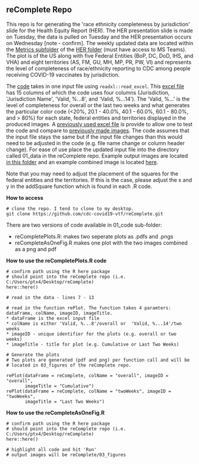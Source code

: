 ## reComplete Repo

This repo is for generating the 'race ethnicity completeness by jurisdiction' 
slide for the Health Equity Report (HER). The HER presentation slide is made on Tuesday, the data is pulled on Tuesday and the HER presentation occurs on Wednesday [note - confirm]. The weekly updated data are located within the [Metrics subfolder](https://teams.microsoft.com/_#/files/Data%20Synthesis%20and%20Reporting?threadId=19%3A1aca0b6a9d6b4cabafd7a0affe1f6b54%40thread.skype&ctx=channel&context=Metrics&rootfolder=%252Fteams%252FVaccinePlanningUnit-COVID19%252FShared%2520Documents%252FData%2520Synthesis%2520and%2520Reporting%252FRoutine%2520Reporting%252FHealth%2520Equity%2520Report%252FMetrics) of the [HER folder](https://teams.microsoft.com/_#/files/Data%20Synthesis%20and%20Reporting?threadId=19%3A1aca0b6a9d6b4cabafd7a0affe1f6b54%40thread.skype&ctx=channel&context=Health%2520Equity%2520Report&rootfolder=%252Fteams%252FVaccinePlanningUnit-COVID19%252FShared%2520Documents%252FData%2520Synthesis%2520and%2520Reporting%252FRoutine%2520Reporting%252FHealth%2520Equity%2520Report) (must have access to MS Teams). The plot is of the US along with five Federal Entities (BoP, DC, DoD, IHS, and VHA) and eight territories (AS, FM, GU, MH, MP, PR, PW, VI) and represents the level of completeness of race/ethnicity reporting to CDC among people receiving COVID-19 vaccinates by jurisdiction. 

The [code](https://github.com/cdc-covid19-vtf/reComplete/blob/master/02_code) takes in one input file using `readxl::read_excel`. This [excel file](https://github.com/cdc-covid19-vtf/reComplete/tree/master/01_data) has 15 columns of which the code uses four columns (Jurisdiction, 'Jurisdiction Name', 'Valid, %...8', and 'Valid, %...14'). The 'Valid, %...' is the level of completeness for overall or the last two weeks and what generates the particular color code (<20%, 20.1 - 40.0%, 40.1 - 60.0%, 60.1 - 80.0%, and > 80%) for each state, federal entities and territories displayed in the produced images. A [previously used excel file](https://github.com/cdc-covid19-vtf/reComplete/blob/master/01_data/Previous_RE_BiweeklyJurisdictionCompleteness_4_2_2021.xlsx ) is provide to allow one to test the code and compare to [previously made images]().  The code assumes that the input file stays the same but if the input file changes than this would need to be adjusted in the code (e.g. file name change or column header change). For ease of use place the updated input file into the directory called 01_data in the reComplete repo. Example output images are located [in this folder](https://github.com/cdc-covid19-vtf/reComplete/tree/master/03_figures) and an example combined image is located [here](https://github.com/cdc-covid19-vtf/reComplete/blob/master/03_figures/REComplete_Combined.2021-04-22.pdf).

Note that you may need to adjust the placement of the squares for the federal entities and the territories. If this is the case, please adjust the x and y in the addSquare function which is found in each .R code. 

**How to access**

```
# clone the repo. I tend to clone to my desktop. 
git clone https://github.com/cdc-covid19-vtf/reComplete.git
```

There are two versions of code available in 01_code sub-folder:
- reCompletePlots.R: makes two seperate plots as .pdfs and .pngs
- reCompleteAsOneFig.R makes one plot with the two images combined as a png and pdf

**How to use the reCompletePlots.R code**

```
# confirm path using the R here package
# should point into the reComplete repo (i.e. C:/Users/ptx4/Desktop/reComplete)
here::here() 

# read in the data - lines 7 - 13 

# read in the function rePlot. The function takes 4 paramters: 
dataFrame, colName, imageID, imageTitle.
* dataFrame is the excel input file 
* colName is either 'Valid, %...8'/overall or  'Valid, %...14'/two weeks
* imageID - unique identifier for the plots (e.g. overall or two weeks)
* imageTitle - title for plot (e.g. Cumulative or Last Two Weeks)

# Generate the plots
# Two plots are generated (pdf and png) per function call and will be
# located in 03_figures of the reComplete repo. 

rePlot(dataFrame = reComplete, colName = "overall", imageID = "overall",
       imageTitle = "Cumulative")
rePlot(dataFrame = reComplete, colName = "twoWeeks", imageID = "twoWeeks",
       imageTitle = "Last Two Weeks")
```

**How to use the reCompleteAsOneFig.R**

```
# confirm path using the R here package
# should point into the reComplete repo (i.e. C:/Users/ptx4/Desktop/reComplete)
here::here() 

# highlight all code and hit 'Run'
# output images will be reComplete/03_figures

```